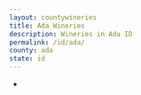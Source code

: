 ```yaml
---
layout: countywineries
title: Ada Wineries
description: Wineries in Ada ID
permalink: /id/ada/
county: ada
state: id
---
```

-
